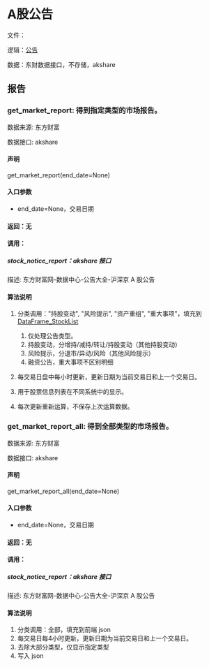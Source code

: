 # A股公告

文件：

逻辑：[公告](/design/al/#)

数据：东财数据接口，不存储，akshare

## 报告

### get_market_report: 得到指定类型的市场报告。

数据来源: 东方财富

数据接口: akshare

#### 声明

get_market_report(end_date=None)

#### 入口参数

- end_date=None，交易日期

#### 返回：无

#### 调用：

##### stock_notice_report：akshare 接口

描述: 东方财富网-数据中心-公告大全-沪深京 A 股公告

#### 算法说明

1. 分类调用："持股变动", "风险提示", "资产重组", "重大事项"，填充到 [DataFrame_StockList](/server/DataFrame_StockList)
   1. 仅处理公告类型。
   2. 持股变动，分增持/减持/转让/持股变动（其他持股变动）
   3. 风险提示，分退市/异动/风险（其他风险提示）
   4. 融资公告，重大事项不区别明细

2. 每交易日盘中每小时更新，更新日期为当前交易日和上一个交易日。
3. 用于股票信息列表在不同系统中的显示。
4. 每次更新重新运算，不保存上次运算数据。

### get_market_report_all: 得到全部类型的市场报告。

数据来源: 东方财富

数据接口: akshare

#### 声明

get_market_report_all(end_date=None)

#### 入口参数

- end_date=None，交易日期

#### 返回：无

#### 调用：

##### stock_notice_report：akshare 接口

描述: 东方财富网-数据中心-公告大全-沪深京 A 股公告

#### 算法说明

1. 分类调用：全部，填充到前端 json
2. 每交易日每4小时更新，更新日期为当前交易日和上一个交易日。
3. 去除大部分类型，仅显示指定类型
4. 写入 json
